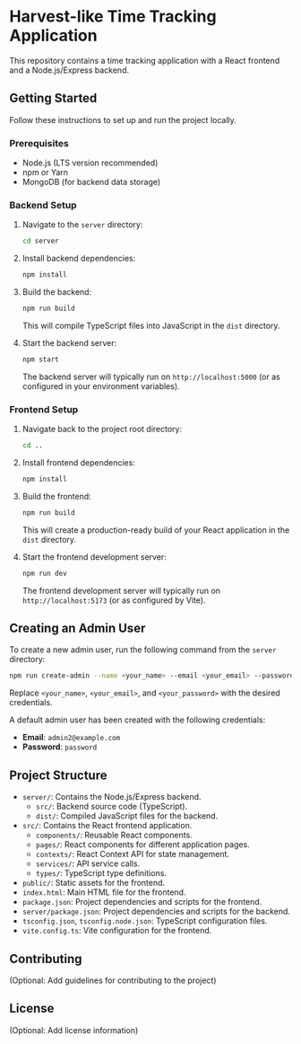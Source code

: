 # Harvest-like Time Tracking Application

This repository contains a time tracking application with a React frontend and a Node.js/Express backend.

## Getting Started

Follow these instructions to set up and run the project locally.

### Prerequisites

* Node.js (LTS version recommended)
* npm or Yarn
* MongoDB (for backend data storage)

### Backend Setup

1. Navigate to the `server` directory:

    ```bash
    cd server
    ```

2. Install backend dependencies:

    ```bash
    npm install
    ```

3. Build the backend:

    ```bash
    npm run build
    ```

    This will compile TypeScript files into JavaScript in the `dist` directory.
4. Start the backend server:

    ```bash
    npm start
    ```

    The backend server will typically run on `http://localhost:5000` (or as configured in your environment variables).

### Frontend Setup

1. Navigate back to the project root directory:

    ```bash
    cd ..
    ```

2. Install frontend dependencies:

    ```bash
    npm install
    ```

3. Build the frontend:

    ```bash
    npm run build
    ```

    This will create a production-ready build of your React application in the `dist` directory.
4. Start the frontend development server:

    ```bash
    npm run dev
    ```

    The frontend development server will typically run on `http://localhost:5173` (or as configured by Vite).

## Creating an Admin User

To create a new admin user, run the following command from the `server` directory:

```bash
npm run create-admin --name <your_name> --email <your_email> --password <your_password>
```

Replace `<your_name>`, `<your_email>`, and `<your_password>` with the desired credentials.

A default admin user has been created with the following credentials:
- **Email**: `admin2@example.com`
- **Password**: `password`

## Project Structure

* `server/`: Contains the Node.js/Express backend.
  * `src/`: Backend source code (TypeScript).
  * `dist/`: Compiled JavaScript files for the backend.
* `src/`: Contains the React frontend application.
  * `components/`: Reusable React components.
  * `pages/`: React components for different application pages.
  * `contexts/`: React Context API for state management.
  * `services/`: API service calls.
  * `types/`: TypeScript type definitions.
* `public/`: Static assets for the frontend.
* `index.html`: Main HTML file for the frontend.
* `package.json`: Project dependencies and scripts for the frontend.
* `server/package.json`: Project dependencies and scripts for the backend.
* `tsconfig.json`, `tsconfig.node.json`: TypeScript configuration files.
* `vite.config.ts`: Vite configuration for the frontend.

## Contributing

(Optional: Add guidelines for contributing to the project)

## License

(Optional: Add license information)
